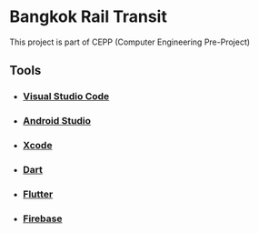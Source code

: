 # Bangkok Rail Transit #

This project is part of CEPP (Computer Engineering Pre-Project)

## Tools

- ### [Visual Studio Code](https://code.visualstudio.com/)
- ### [Android Studio](https://developer.android.com/studio)
- ### [Xcode](https://developer.apple.com/xcode/)
- ### [Dart](https://dart.dev/)
- ### [Flutter](https://flutter.dev/)
- ### [Firebase](https://firebase.google.com/)


